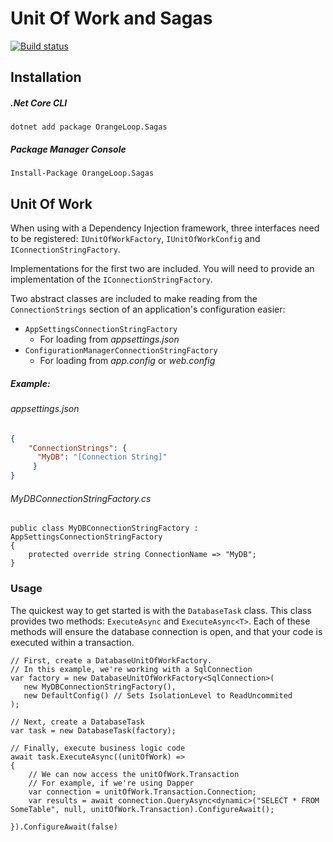 # Unit Of Work and Sagas
[![Build status](https://ci.appveyor.com/api/projects/status/000g0ngc7jkf58sx?svg=true)](https://ci.appveyor.com/project/orangeloop/sagas)

## Installation

##### .Net Core CLI
`dotnet add package OrangeLoop.Sagas`

##### Package Manager Console

`Install-Package OrangeLoop.Sagas`

## Unit Of Work

When using with a Dependency Injection framework, three interfaces
need to be registered:  `IUnitOfWorkFactory`, `IUnitOfWorkConfig` and `IConnectionStringFactory`.

Implementations for the first two are included. You will need to provide an implementation
of the `IConnectionStringFactory`.  

Two abstract classes are included to make reading from the `ConnectionStrings` section
of an application's configuration easier:

 * `AppSettingsConnectionStringFactory`
   * For loading from _appsettings.json_
 * `ConfigurationManagerConnectionStringFactory`
   * For loading from _app.config_ or _web.config_

##### Example:

###### appsettings.json

```json
{
    "ConnectionStrings": {
      "MyDB": "[Connection String]"
     }    
}
```

###### MyDBConnectionStringFactory.cs

```CSharp
public class MyDBConnectionStringFactory : AppSettingsConnectionStringFactory
{
    protected override string ConnectionName => "MyDB";
}
```

### Usage

The quickest way to get started is with the `DatabaseTask` class.  This class provides two methods: `ExecuteAsync` and `ExecuteAsync<T>`.
Each of these methods will ensure the database connection is open, and that your code
is executed within a transaction.

```CSharp
// First, create a DatabaseUnitOfWorkFactory.
// In this example, we're working with a SqlConnection
var factory = new DatabaseUnitOfWorkFactory<SqlConnection>(
   new MyDBConnectionStringFactory(),
   new DefaultConfig() // Sets IsolationLevel to ReadUncommited 
);

// Next, create a DatabaseTask
var task = new DatabaseTask(factory);

// Finally, execute business logic code
await task.ExecuteAsync((unitOfWork) => 
{
    // We can now access the unitOfWork.Transaction
    // For example, if we're using Dapper
    var connection = unitOfWork.Transaction.Connection;
    var results = await connection.QueryAsync<dynamic>("SELECT * FROM SomeTable", null, unitOfWork.Transaction).ConfigureAwait();

}).ConfigureAwait(false)
```


